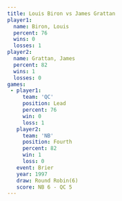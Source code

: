 ```yaml
---
title: Louis Biron vs James Grattan
player1:              
  name: Biron, Louis  
  percent: 76         
  wins: 0             
  losses: 1           
player2:              
  name: Grattan, James
  percent: 82         
  wins: 1             
  losses: 0           
games:
 - player1:        
     team: 'QC'    
     position: Lead
     percent: 76   
     win: 0        
     loss: 1       
   player2:          
     team: 'NB'      
     position: Fourth
     percent: 82     
     win: 1          
     loss: 0         
   event: Brier        
   year: 1997          
   draw: Round Robin(6)
   score: NB 6 - QC 5  
---
```

